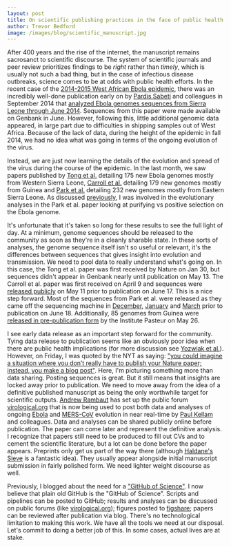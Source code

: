 ```yaml
---
layout: post
title: On scientific publishing practices in the face of public health crises
author: Trevor Bedford
image: /images/blog/scientific_manuscript.jpg
---
```


After 400 years and the rise of the internet, the manuscript remains sacrosanct to scientific discourse. The system of scientific journals and peer review prioritizes findings to be *right* rather than *timely*, which is usually not such a bad thing, but in the case of infectious disease outbreaks, science comes to be at odds with public health efforts. In the recent case of the [2014-2015 West African Ebola epidemic](https://en.wikipedia.org/wiki/Ebola_virus_epidemic_in_West_Africa), there was an incredibly well-done publication early on by [Pardis Sabeti](http://sabetilab.org/) and colleagues in September 2014 that [analyzed Ebola genomes sequences from Sierra Leone through June 2014](http://dx.doi.org/10.1126/science.1259657). Sequences from this paper were made available on Genbank in June. However, following this, little additional genomic data appeared, in large part due to difficulties in shipping samples out of West Africa. Because of the lack of data, during the height of the epidemic in fall 2014, we had no idea what was going in terms of the ongoing evolution of the virus.

Instead, we are just now learning the details of the evolution and spread of the virus during the course of the epidemic. In the last month, we saw papers published by [Tong et al.](http://dx.doi.org/10.1038/nature14490) detailing 175 new Ebola genomes mostly from Western Sierra Leone, [Carroll et al.](http://dx.doi.org/10.1038/nature14594) detailing 179 new genomes mostly from Guinea and [Park et al.](http://dx.doi.org/10.1016/j.cell.2015.06.007) detailing 232 new genomes mostly from Eastern Sierra Leone. As discussed [previously](/blog/ebola-transmission-dynamics/), I was involved in the evolutionary analyses in the Park et al. paper looking at purifying vs positive selection on the Ebola genome.

It's unfortunate that it's taken so long for these results to see the full light of day. At a minimum, genome sequences should be released to the community as soon as they're in a cleanly sharable state. In these sorts of analyses, the genome sequence itself isn't so useful or relevant, it's the differences between sequences that gives insight into evolution and transmission. We need to pool data to really understand what's going on. In this case, the Tong et al. paper was first received by Nature on Jan 30, but sequences didn't appear in Genbank nearly until publication on May 13. The Carroll et al. paper was first received on April 9 and sequences were [released publicly](http://evident-project.eu/newsevents/ebov-sequences/) on May 11 prior to publication on June 17. This is a nice step forward. Most of the sequences from Park et al. were released as they came off the sequencing machine in [December](http://virological.org/t/early-release-16-new-ebov-genomes-from-sierra-leone/72), [January](http://virological.org/t/mid-early-release-96-ebov-genomes-from-sierra-leone/96) and [March](http://virological.org/t/mid-early-release-152-ebov-genomes-from-sierra-leone/110) prior to publication on June 18. Additionally, 85 genomes from Guinea were [released in pre-publication form](http://www.pasteur.fr/en/ebov-sequences-guinea) by the Institute Pasteur on May 26.

I see early data release as an important step forward for the community. Tying data release to publication seems like an obviously poor idea when there are public health implications (for more discussion see [Yozwiak et al.](http://www.nature.com/news/data-sharing-make-outbreak-research-open-access-1.16966)). However, on Friday, I was quoted by the NYT as saying: ["you could imagine a situation where you don’t really have to publish your Nature paper; instead, you make a blog post"](http://www.nytimes.com/2015/06/20/world/africa/genome-studies-show-how-ebola-spread-initially.html). Here, I'm picturing something more than data sharing. Posting sequences is great. But it still means that insights are locked away prior to publication. We need to move away from the idea of a definitive published manuscript as being the only worthwhile target for scientific outputs. [Andrew Rambaut](http://tree.bio.ed.ac.uk/) has set up the public forum [virological.org](http://virological.org/) that is now being used to post both data and analyses of ongoing [Ebola](http://virological.org/t/direct-deep-sequencing-in-sierra-leone-yields-73-new-ebov-genomes-from-february-may-2015/134) and [MERS-CoV](http://virological.org/t/preliminary-analysis-of-middle-east-respiratory-syndrome-coronavirus-mers-cov-sequences-from-korea-and-china/143) evolution in near real-time by [Paul Kellam](https://www.sanger.ac.uk/research/faculty/pkellam/) and colleagues. Data and analyses can be shared publicly online before publication. The paper can come later and represent the definitive analysis. I recognize that papers still need to be produced to fill out CVs and to cement the scientific literature, but a lot can be done before the paper appears. Preprints only get us part of the way there (although [Haldane's Sieve](http://haldanessieve.org/) is a fantastic idea). They usually appear alongside initial manuscript submission in fairly polished form. We need lighter weight discourse as well.

Previously, I blogged about the need for a ["GitHub of Science"](/blog/github-of-science/). I now believe that plain old GitHub is the "GitHub of Science". Scripts and pipelines can be posted to GitHub; results and analyses can be discussed on public forums (like [virological.org](http://virological.org/)); figures posted to [figshare](http://figshare.com/); papers can be reviewed after publication via blog. There's no technological limitation to making this work. We have all the tools we need at our disposal. Let's commit to doing a better job of this. In some cases, actual lives are at stake.
